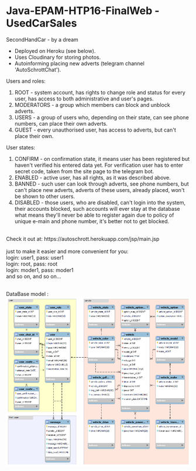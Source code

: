 # Java-EPAM-HTP16-FinalWeb - UsedCarSales

SecondHandCar - by a dream

- Deployed on Heroku (see below).
- Uses Cloudinary for storing photos.
- Autoinforming placing new adverts (telegram channel 'AutoSchrottChat').

Users and roles:
1. ROOT - system account, has rights to change role and status for every user, has access to both administrative and user's pages.
2. MODERATORS - a group which members can block and unblock adverts.
3. USERS - a group of users who, depending on their state, can see phone numbers, can place their own adverts.
4. GUEST - every unauthorised user, has access to adverts, but can't place their own.

User states:
1. CONFIRM - on confirmation state, it means user has been registered but haven't verified his entered data yet. For verification user has to enter secret code, taken from the site page to the telegram bot.
2. ENABLED - active user, has all rights, as it was described above.
3. BANNED - such user can look through adverts, see phone numbers, but can't place new adverts, adverts of these users, already placed, won't be shown to other users.
4. DISABLED - those users, who are disabled, can't login into the system, their accounts blocked, such accounts will ever stay at the database what means they'll never be able to register again due to policy of unique e-main and phone number, it's better not to get blocked.

<br>
Check it out at: 
https://autoschrott.herokuapp.com/jsp/main.jsp
<br>
<br>
just to make it easier and more convenient for you:<br>
login: user1, pass: user1<br>
login: root, pass: root<br>
login: moder1, pass: moder1<br>
and so on, and so on...
<br>
<br>

DataBase model :
<img src="/src/main/resources/db_model.png" alt="database model">
